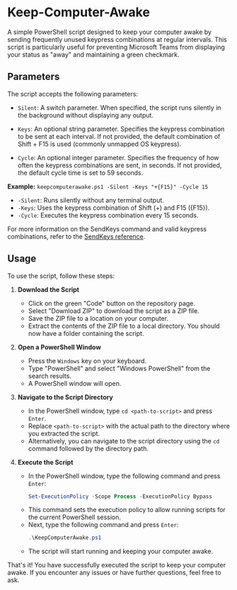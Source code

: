 # Keep-Computer-Awake

A simple PowerShell script designed to keep your computer awake by sending frequently unused keypress combinations at regular intervals. This script is particularly useful for preventing Microsoft Teams from displaying your status as "away" and maintaining a green checkmark.

## Parameters

The script accepts the following parameters:

- `Silent`: A switch parameter. When specified, the script runs silently in the background without displaying any output.

- `Keys`: An optional string parameter. Specifies the keypress combination to be sent at each interval. If not provided, the default combination of Shift + F15 is used (commonly unmapped OS keypress).

- `Cycle`: An optional integer parameter. Specifies the frequency of how often the keypress combinations are sent, in seconds. If not provided, the default cycle time is set to 59 seconds.

**Example:** `keepcomputerawake.ps1 -Silent -Keys "+{F15}" -Cycle 15` 
   - `-Silent`: Runs silently without any terminal output.
   - `-Keys`: Uses the keypress combination of Shift (+) and F15 ({F15}).
   - `-Cycle`: Executes the keypress combination every 15 seconds.

For more information on the SendKeys command and valid keypress combinations, refer to the [SendKeys reference](https://ss64.com/vb/sendkeys.html).

## Usage

To use the script, follow these steps:

1. **Download the Script**
   - Click on the green "Code" button on the repository page.
   - Select "Download ZIP" to download the script as a ZIP file.
   - Save the ZIP file to a location on your computer.
   - Extract the contents of the ZIP file to a local directory. You should now have a folder containing the script.

2. **Open a PowerShell Window**
   - Press the `Windows` key on your keyboard.
   - Type "PowerShell" and select "Windows PowerShell" from the search results.
   - A PowerShell window will open.

3. **Navigate to the Script Directory**
   - In the PowerShell window, type `cd <path-to-script>` and press `Enter`.
   - Replace `<path-to-script>` with the actual path to the directory where you extracted the script.
   - Alternatively, you can navigate to the script directory using the `cd` command followed by the directory path.

4. **Execute the Script**
   - In the PowerShell window, type the following command and press `Enter`:
     ```powershell
     Set-ExecutionPolicy -Scope Process -ExecutionPolicy Bypass
     ```
   - This command sets the execution policy to allow running scripts for the current PowerShell session.
   - Next, type the following command and press `Enter`:
     ```powershell
     .\KeepComputerAwake.ps1
     ```
   - The script will start running and keeping your computer awake.

That's it! You have successfully executed the script to keep your computer awake. If you encounter any issues or have further questions, feel free to ask.